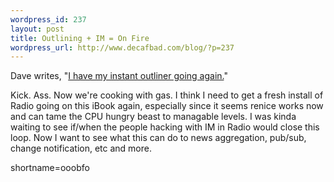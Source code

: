 ```yaml
--- 
wordpress_id: 237
layout: post
title: Outlining + IM = On Fire
wordpress_url: http://www.decafbad.com/blog/?p=237
---
```

<p>Dave writes, "<a href="http://scriptingnews.userland.com/backissues/2002/08/29#When:6:18:09PM">I have my instant outliner going again.</a>"</p>
<p>Kick.  Ass.  Now we're cooking with gas.  I think I need to get a fresh install of Radio going on this iBook again, especially since it seems renice works now and can tame the CPU hungry beast to managable levels.  I was kinda waiting to see if/when the people hacking with IM in Radio would close this loop.  Now I want to see what this can do to news aggregation, pub/sub, change notification, etc and more.  </p>
<!--more-->
shortname=ooobfo

